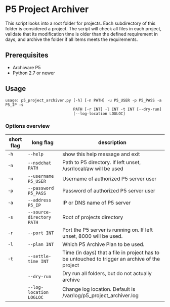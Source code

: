 # P5 Project Archiver

This script looks into a root folder for projects.  Each subdirectory 
of this folder is considered a project.  The script will check all files in
each project, validate that its modification time is older than the defined
requirement in days, and archive the folder if all items meets the 
requirements.

## Prerequisites

  - Archiware P5
  - Python 2.7 or newer

## Usage

```
usage: p5_project_archiver.py [-h] [-n PATH] -u P5_USER -p P5_PASS -a P5_IP -s
                              PATH [-r INT] -l INT -t INT [--dry-run]
                              [--log-location LOGLOC]
```

### Options overview
| short flag | long flag | description |
| ------ | ------ | ------ |
| `-h` | `--help` | show this help message and exit |
| `-n` | `--nsdchat PATH` | Path to P5 directory. If left unset, /usr/local/aw will be used |
| `-u` | `--username P5_USER` | Username of authorized P5 server user |
| `-p` | `--password P5_PASS` | Password of authorized P5 server user |
| `-a` | `--address P5_IP` | IP or DNS name of P5 server |
| `-s` | `--source-directory PATH` | Root of projects directory |
| `-r` | `--port INT` | Port the P5 server is running on. If left unset, 8000 will be used. |
| `-l` | `--plan INT` | Which P5 Archive Plan to be used. |
| `-t` | `--settle-time INT` | Time (in days) that a file in project has to be untouched to trigger an archive of the project |
| | `--dry-run` | Dry run all folders, but do not actually archive |
| | `--log-location LOGLOC` | Change log location. Default is /var/log/p5_project_archiver.log |

